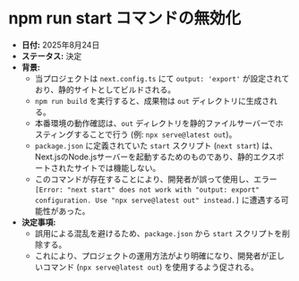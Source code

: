 # npm run start コマンドの無効化

-   **日付:** 2025年8月24日
-   **ステータス:** 決定
-   **背景:**
    -   当プロジェクトは `next.config.ts` にて `output: 'export'` が設定されており、静的サイトとしてビルドされる。
    -   `npm run build` を実行すると、成果物は `out` ディレクトリに生成される。
    -   本番環境の動作確認は、`out` ディレクトリを静的ファイルサーバーでホスティングすることで行う (例: `npx serve@latest out`)。
    -   `package.json` に定義されていた `start` スクリプト (`next start`) は、Next.jsのNode.jsサーバーを起動するためのものであり、静的エクスポートされたサイトでは機能しない。
    -   このコマンドが存在することにより、開発者が誤って使用し、エラー `[Error: "next start" does not work with "output: export" configuration. Use "npx serve@latest out" instead.]` に遭遇する可能性があった。
-   **決定事項:**
    -   誤用による混乱を避けるため、`package.json` から `start` スクリプトを削除する。
    -   これにより、プロジェクトの運用方法がより明確になり、開発者が正しいコマンド (`npx serve@latest out`) を使用するよう促される。
